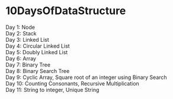 # 10DaysOfDataStructure  
Day 1: Node  
Day 2: Stack  
Day 3: Linked List  
Day 4: Circular Linked List  
Day 5: Doubly Linked List  
Day 6: Array  
Day 7: Binary Tree  
Day 8: Binary Search Tree  
Day 9: Cyclic Array, Square root of an integer using Binary Search  
Day 10: Counting Consonants, Recursive Multiplication  
Day 11: String to integer, Unique String  
